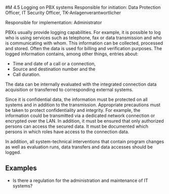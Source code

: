 #M 4.5 Logging on PBX systems
Responsible for initiation: Data Protection Officer, IT Security Officer, TK-Anlagenverantwortlicher

Responsible for implementation: Administrator

PBXs usually provide logging capabilities. For example, it is possible to log who is using services such as telephone, fax or data transmission and who is communicating with whom. This information can be collected, processed and stored. Often the data is used for billing and verification purposes. The logged information contains, among other things, entries about:

* Time and date of a call or a connection,
* Source and destination number and the
* Call duration.


The data can be internally evaluated with the integrated connection data acquisition or transferred to corresponding external systems.

Since it is confidential data, the information must be protected on all systems and in addition to the transmission. Appropriate precautions must be taken to protect confidentiality and integrity. For example, the information could be transmitted via a dedicated network connection or encrypted over the LAN. In addition, it must be ensured that only authorized persons can access the secured data. It must be documented which persons in which roles have access to the connection data.

In addition, all system-technical interventions that contain program changes as well as evaluation runs, data transfers and data accesses should be logged.



## Examples 
* Is there a regulation for the administration and maintenance of IT systems?




